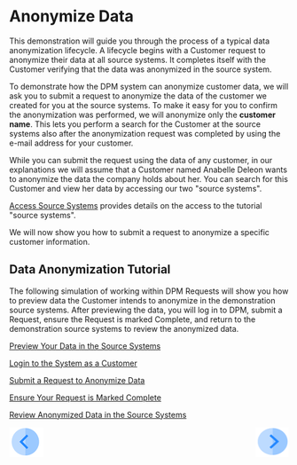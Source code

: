 # Anonymize Data

This demonstration will guide you through the process of a typical data anonymization lifecycle. A lifecycle begins with a Customer request to anonymize their data at all source systems. It completes itself with the Customer verifying that the data was anonymized in the source system.

To demonstrate how the DPM system can anonymize customer data, we will ask you to submit a request to anonymize the data of the customer we created for you at the source systems. To make it easy for you to confirm the anonymization was performed, we will anonymize only the **customer name**. This lets you perform a search for the Customer at the source systems also after the anonymization request was completed by using the e-mail address for your customer.

While you can submit the request using the data of any customer, in our explanations we will assume that a Customer named Anabelle Deleon wants to anonymize the data the company holds about her. You can search for this Customer and view her data by accessing our two "source systems".

[Access Source Systems](../00_Setup/00_Access_Source_Systems.md) provides details on the access to the tutorial "source systems".


We will now show you how to submit a request to anonymize a specific customer information.

## Data Anonymization Tutorial

The following simulation of working within DPM Requests will show you how to preview data the Customer intends to anonymize in the demonstration source systems. After previewing the data, you will log in to DPM, submit a Request, ensure the Request is marked Complete, and return to the demonstration source systems to review the anonymized data.

[Preview Your Data in the Source Systems](03_02_Anonymize_Preview_Your_Data.md)

[Login to the System as a Customer](03_03_Anonymize_Login.md)

[Submit a Request to Anonymize Data](03_04_Anonymize_Submit_a_Request_to_Anonymize.md)

[Ensure Your Request is Marked Complete](03_05_Anonymize_Ensure_Marked_Complete.md)

[Review Anonymized Data in the Source Systems](03_06_Anonymize_Review_Your_Data.md)

[![Previous](../images/Previous.png)](../DPM_Application_Tutorial.md#data-subject-requests)[<img align="right" width="60" height="54" src="../images/Next.png">](03_02_Anonymize_Preview_Your_Data.md)
